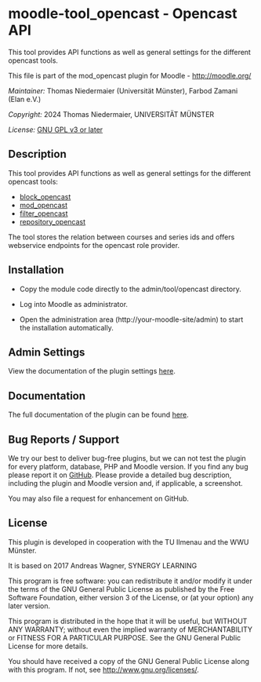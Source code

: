 # moodle-tool_opencast - Opencast API #

This tool provides API functions as well as general settings for the different opencast tools.

This file is part of the mod_opencast plugin for Moodle - <http://moodle.org/>

*Maintainer:*   Thomas Niedermaier (Universität Münster), Farbod Zamani (Elan e.V.)

*Copyright:* 2024 Thomas Niedermaier, UNIVERSITÄT MÜNSTER

*License:*   [GNU GPL v3 or later](http://www.gnu.org/copyleft/gpl.html)


Description
-----------

This tool provides API functions as well as general settings for the different opencast tools:
* [block_opencast](https://github.com/unirz-tu-ilmenau/moodle-block_opencast)
* [mod_opencast](https://github.com/unirz-tu-ilmenau/moodle-mod_opencast)
* [filter_opencast](https://github.com/unirz-tu-ilmenau/moodle-filter_opencast)
* [repository_opencast](https://github.com/unirz-tu-ilmenau/moodle-repository_opencast)

The tool stores the relation between courses and series ids and 
offers webservice endpoints for the opencast role provider. 


Installation
------------

* Copy the module code directly to the admin/tool/opencast directory.

* Log into Moodle as administrator.

* Open the administration area (http://your-moodle-site/admin) to start the installation
  automatically.


Admin Settings
--------------

View the documentation of the plugin settings [here](https://moodle.docs.opencast.org/#tool/settings/).


## Documentation ##

The full documentation of the plugin can be found [here](https://moodle.docs.opencast.org/#tool/about/).


Bug Reports / Support
---------------------

We try our best to deliver bug-free plugins, but we can not test the plugin for every platform,
database, PHP and Moodle version. If you find any bug please report it on
[GitHub](https://github.com/Opencast-Moodle/moodle-tool_opencast/issues). Please
provide a detailed bug description, including the plugin and Moodle version and, if applicable, a
screenshot.

You may also file a request for enhancement on GitHub.


## License ##

This plugin is developed in cooperation with the TU Ilmenau and the WWU Münster.

It is based on 2017 Andreas Wagner, SYNERGY LEARNING

This program is free software: you can redistribute it and/or modify it under
the terms of the GNU General Public License as published by the Free Software
Foundation, either version 3 of the License, or (at your option) any later
version.

This program is distributed in the hope that it will be useful, but WITHOUT ANY
WARRANTY; without even the implied warranty of MERCHANTABILITY or FITNESS FOR A
PARTICULAR PURPOSE.  See the GNU General Public License for more details.

You should have received a copy of the GNU General Public License along with
this program.  If not, see <http://www.gnu.org/licenses/>.
